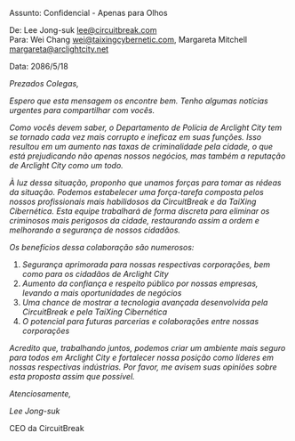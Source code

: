 Assunto: Confidencial - Apenas para Olhos

De: Lee Jong-suk <lee@circuitbreak.com>  
Para: Wei Chang <wei@taixingcybernetic.com>, Margareta Mitchell <margareta@arclightcity.net>

Data: 2086/5/18

_Prezados Colegas,_

_Espero que esta mensagem os encontre bem. Tenho algumas notícias urgentes para compartilhar com vocês._

_Como vocês devem saber, o Departamento de Polícia de Arclight City tem se tornado cada vez mais corrupto e ineficaz em suas funções. Isso resultou em um aumento nas taxas de criminalidade pela cidade, o que está prejudicando não apenas nossos negócios, mas também a reputação de Arclight City como um todo._

_À luz dessa situação, proponho que unamos forças para tomar as rédeas da situação. Podemos estabelecer uma força-tarefa composta pelos nossos profissionais mais habilidosos da CircuitBreak e da TaiXing Cibernética. Esta equipe trabalhará de forma discreta para eliminar os criminosos mais perigosos da cidade, restaurando assim a ordem e melhorando a segurança de nossos cidadãos._

_Os benefícios dessa colaboração são numerosos:_

1. _Segurança aprimorada para nossas respectivas corporações, bem como para os cidadãos de Arclight City_
2. _Aumento da confiança e respeito público por nossas empresas, levando a mais oportunidades de negócios_
3. _Uma chance de mostrar a tecnologia avançada desenvolvida pela CircuitBreak e pela TaiXing Cibernética_
4. _O potencial para futuras parcerias e colaborações entre nossas corporações_

_Acredito que, trabalhando juntos, podemos criar um ambiente mais seguro para todos em Arclight City e fortalecer nossa posição como líderes em nossas respectivas indústrias. Por favor, me avisem suas opiniões sobre esta proposta assim que possível._

_Atenciosamente,_

_Lee Jong-suk_

CEO da CircuitBreak
